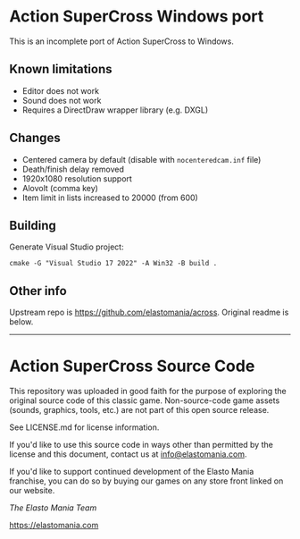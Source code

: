 # Action SuperCross Windows port

This is an incomplete port of Action SuperCross to Windows.

## Known limitations

* Editor does not work
* Sound does not work
* Requires a DirectDraw wrapper library (e.g. DXGL)

## Changes

* Centered camera by default (disable with `nocenteredcam.inf` file)
* Death/finish delay removed
* 1920x1080 resolution support
* Alovolt (comma key)
* Item limit in lists increased to 20000 (from 600)

## Building

Generate Visual Studio project:

```
cmake -G "Visual Studio 17 2022" -A Win32 -B build .
```

## Other info

Upstream repo is https://github.com/elastomania/across. Original readme is below.

---

# Action SuperCross Source Code
This repository was uploaded in good faith for the purpose of exploring the original source code of this classic game. Non-source-code game assets (sounds, graphics, tools, etc.) are not part of this open source release.

See LICENSE.md for license information. 

If you'd like to use this source code in ways other than permitted by the license and this document, contact us at info@elastomania.com.

If you'd like to support continued development of the Elasto Mania franchise, you can do so by buying our games on any store front linked on our website.

*The Elasto Mania Team*

https://elastomania.com